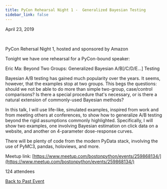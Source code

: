 ```yaml
---
title: PyCon Rehearsal Night 1 -  Generalized Bayesian Testing
sidebar_link: false
---
```


April 23, 2019


   

PyCon Rehersal Night 1, hosted and sponsored by Amazon

Tonight we have one rehearsal for a PyCon-bound speaker:

Eric Ma: Beyond Two Groups: Generalized Bayesian A/B[/C/D/E...] Testing

Bayesian A/B testing has gained much popularity over the years. It seems, however, that the examples stop at two groups. This begs the questions: should we not be able to do more than simple two-group, case/control comparisons? Is there a special procedure that's necessary, or is there a natural extension of commonly-used Bayesian methods?

In this talk, I will use life-like, simulated examples, inspired from work and from meeting others at conferences, to show how to generalize A/B testing beyond the rigid assumptions commonly highlighted. Specifically, I will show two examples, one involving Bayesian estimation on click data on a website, and another on 4-parameter dose-response curves.

There will be plenty of code from the modern PyData stack, involving the use of PyMC3, pandas, holoviews, and more.


Meetup link: [https://www.meetup.com/bostonpython/events/259868134/](https://www.meetup.com/bostonpython/events/259868134/)

124 attendees

[Back to Past Event](past-events.md)